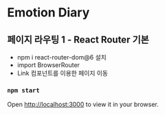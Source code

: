 # Emotion Diary

## 페이지 라우팅 1 - React Router 기본
- npm i react-router-dom@6 설치
- import BrowserRouter
- Link 컴포넌트를 이용한 페이지 이동



### `npm start`
Open [http://localhost:3000](http://localhost:3000) to view it in your browser.
